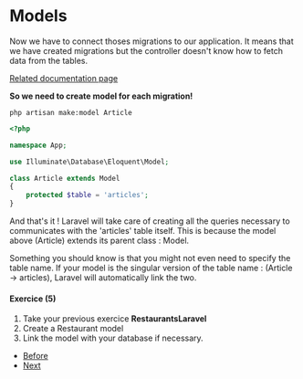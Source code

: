 # Models

Now we have to connect thoses migrations to our application. It means that we have created migrations but the controller doesn't know how to fetch data from the tables.

[Related documentation page](https://laravel.com/docs/9.x/eloquent)

**So we need to create model for each migration!**

`php artisan make:model Article`


```php 
<?php

namespace App;

use Illuminate\Database\Eloquent\Model;

class Article extends Model
{
    protected $table = 'articles';
}

```

And that's it ! Laravel will take care of creating all the queries necessary to communicates with the 'articles' table itself.
This is because the model above (Article) extends its parent class : Model.

Something you should know is that you might not even need to specify the table name. If your model is the singular version of the table name :
(Article -> articles), Laravel will automatically link the two.

#### Exercice (5)

1. Take your previous exercice **RestaurantsLaravel**
2. Create a Restaurant model
3. Link the model with your database if necessary.

- [Before](e.migrations.md)
- [Next](g.blade.md)

